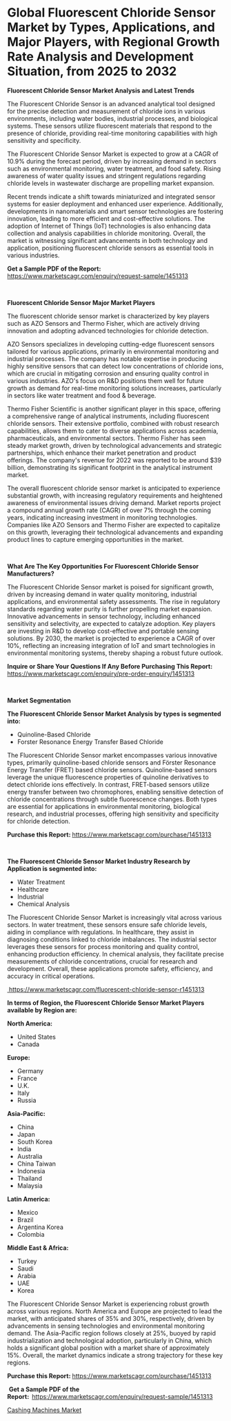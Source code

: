 <p><h1>Global Fluorescent Chloride Sensor Market by Types, Applications, and Major Players, with Regional Growth Rate Analysis and Development Situation, from 2025 to 2032</h1></p><p><strong>Fluorescent Chloride Sensor Market Analysis and Latest Trends</strong></p>
<p><p>The Fluorescent Chloride Sensor is an advanced analytical tool designed for the precise detection and measurement of chloride ions in various environments, including water bodies, industrial processes, and biological systems. These sensors utilize fluorescent materials that respond to the presence of chloride, providing real-time monitoring capabilities with high sensitivity and specificity.</p><p>The Fluorescent Chloride Sensor Market is expected to grow at a CAGR of 10.9% during the forecast period, driven by increasing demand in sectors such as environmental monitoring, water treatment, and food safety. Rising awareness of water quality issues and stringent regulations regarding chloride levels in wastewater discharge are propelling market expansion.</p><p>Recent trends indicate a shift towards miniaturized and integrated sensor systems for easier deployment and enhanced user experience. Additionally, developments in nanomaterials and smart sensor technologies are fostering innovation, leading to more efficient and cost-effective solutions. The adoption of Internet of Things (IoT) technologies is also enhancing data collection and analysis capabilities in chloride monitoring. Overall, the market is witnessing significant advancements in both technology and application, positioning fluorescent chloride sensors as essential tools in various industries.</p></p>
<p><strong>Get a Sample PDF of the Report:&nbsp;</strong> <a href="https://www.marketscagr.com/enquiry/request-sample/1451313?utm_campaign=1905&utm_medium=2&utm_source=Github&utm_content=ia&utm_term=06042025&utm_id=fluorescent-chloride-sensor">https://www.marketscagr.com/enquiry/request-sample/1451313</a></p>
<p>&nbsp;</p>
<p><strong>Fluorescent Chloride Sensor Major Market Players</strong></p>
<p><p>The fluorescent chloride sensor market is characterized by key players such as AZO Sensors and Thermo Fisher, which are actively driving innovation and adopting advanced technologies for chloride detection. </p><p>AZO Sensors specializes in developing cutting-edge fluorescent sensors tailored for various applications, primarily in environmental monitoring and industrial processes. The company has notable expertise in producing highly sensitive sensors that can detect low concentrations of chloride ions, which are crucial in mitigating corrosion and ensuring quality control in various industries. AZO's focus on R&D positions them well for future growth as demand for real-time monitoring solutions increases, particularly in sectors like water treatment and food & beverage.</p><p>Thermo Fisher Scientific is another significant player in this space, offering a comprehensive range of analytical instruments, including fluorescent chloride sensors. Their extensive portfolio, combined with robust research capabilities, allows them to cater to diverse applications across academia, pharmaceuticals, and environmental sectors. Thermo Fisher has seen steady market growth, driven by technological advancements and strategic partnerships, which enhance their market penetration and product offerings. The company's revenue for 2022 was reported to be around $39 billion, demonstrating its significant footprint in the analytical instrument market.</p><p>The overall fluorescent chloride sensor market is anticipated to experience substantial growth, with increasing regulatory requirements and heightened awareness of environmental issues driving demand. Market reports project a compound annual growth rate (CAGR) of over 7% through the coming years, indicating increasing investment in monitoring technologies. Companies like AZO Sensors and Thermo Fisher are expected to capitalize on this growth, leveraging their technological advancements and expanding product lines to capture emerging opportunities in the market.</p></p>
<p>&nbsp;</p>
<p><strong>What Are The Key Opportunities For Fluorescent Chloride Sensor Manufacturers?</strong></p>
<p><p>The Fluorescent Chloride Sensor market is poised for significant growth, driven by increasing demand in water quality monitoring, industrial applications, and environmental safety assessments. The rise in regulatory standards regarding water purity is further propelling market expansion. Innovative advancements in sensor technology, including enhanced sensitivity and selectivity, are expected to catalyze adoption. Key players are investing in R&D to develop cost-effective and portable sensing solutions. By 2030, the market is projected to experience a CAGR of over 10%, reflecting an increasing integration of IoT and smart technologies in environmental monitoring systems, thereby shaping a robust future outlook.</p></p>
<p><strong>Inquire or Share Your Questions If Any Before Purchasing This Report:</strong> <a href="https://www.marketscagr.com/enquiry/pre-order-enquiry/1451313?utm_campaign=1905&utm_medium=2&utm_source=Github&utm_content=ia&utm_term=06042025&utm_id=fluorescent-chloride-sensor">https://www.marketscagr.com/enquiry/pre-order-enquiry/1451313</a></p>
<p>&nbsp;</p>
<p><strong>Market Segmentation</strong></p>
<p><strong>The Fluorescent Chloride Sensor Market Analysis by types is segmented into:</strong></p>
<p><ul><li>Quinoline-Based Chloride</li><li>Forster Resonance Energy Transfer Based Chloride</li></ul></p>
<p><p>The Fluorescent Chloride Sensor market encompasses various innovative types, primarily quinoline-based chloride sensors and Förster Resonance Energy Transfer (FRET) based chloride sensors. Quinoline-based sensors leverage the unique fluorescence properties of quinoline derivatives to detect chloride ions effectively. In contrast, FRET-based sensors utilize energy transfer between two chromophores, enabling sensitive detection of chloride concentrations through subtle fluorescence changes. Both types are essential for applications in environmental monitoring, biological research, and industrial processes, offering high sensitivity and specificity for chloride detection.</p></p>
<p><strong>Purchase this Report:&nbsp;</strong><a href="https://www.marketscagr.com/purchase/1451313?utm_campaign=1905&utm_medium=2&utm_source=Github&utm_content=ia&utm_term=06042025&utm_id=fluorescent-chloride-sensor">https://www.marketscagr.com/purchase/1451313</a></p>
<p>&nbsp;</p>
<p><strong>The Fluorescent Chloride Sensor Market Industry Research by Application is segmented into:</strong></p>
<p><ul><li>Water Treatment</li><li>Healthcare</li><li>Industrial</li><li>Chemical Analysis</li></ul></p>
<p><p>The Fluorescent Chloride Sensor Market is increasingly vital across various sectors. In water treatment, these sensors ensure safe chloride levels, aiding in compliance with regulations. In healthcare, they assist in diagnosing conditions linked to chloride imbalances. The industrial sector leverages these sensors for process monitoring and quality control, enhancing production efficiency. In chemical analysis, they facilitate precise measurements of chloride concentrations, crucial for research and development. Overall, these applications promote safety, efficiency, and accuracy in critical operations.</p></p>
<p><a href="https://www.marketscagr.com/fluorescent-chloride-sensor-r1451313?utm_campaign=1905&utm_medium=2&utm_source=Github&utm_content=ia&utm_term=06042025&utm_id=fluorescent-chloride-sensor">&nbsp;https://www.marketscagr.com/fluorescent-chloride-sensor-r1451313</a></p>
<p><strong>In terms of Region, the Fluorescent Chloride Sensor Market Players available by Region are:</strong></p>
<p>
    <p> <strong> North America: </strong>
        <ul>
            <li>United States</li>
            <li>Canada</li>
        </ul>
        </p> 
    <p> <strong> Europe: </strong>
        <ul>
            <li>Germany</li>
            <li>France</li>
            <li>U.K.</li>
            <li>Italy</li>
            <li>Russia</li>
        </ul>
        </p> 
    <p> <strong> Asia-Pacific: </strong>
        <ul>
            <li>China</li>
            <li>Japan</li>
            <li>South Korea</li>
            <li>India</li>
            <li>Australia</li>
            <li>China Taiwan</li>
            <li>Indonesia</li>
            <li>Thailand</li>
            <li>Malaysia</li>
        </ul>
        </p> 
    <p> <strong> Latin America: </strong>
        <ul>
            <li>Mexico</li>
            <li>Brazil</li>
            <li>Argentina Korea</li>
            <li>Colombia</li>
        </ul>
        </p> 
    <p> <strong> Middle East & Africa: </strong>
        <ul>
            <li>Turkey</li>
            <li>Saudi</li>
            <li>Arabia</li>
            <li>UAE</li>
            <li>Korea</li>
        </ul>
    </p>
    </p>
<p><p>The Fluorescent Chloride Sensor Market is experiencing robust growth across various regions. North America and Europe are projected to lead the market, with anticipated shares of 35% and 30%, respectively, driven by advancements in sensing technologies and environmental monitoring demand. The Asia-Pacific region follows closely at 25%, buoyed by rapid industrialization and technological adoption, particularly in China, which holds a significant global position with a market share of approximately 15%. Overall, the market dynamics indicate a strong trajectory for these key regions.</p></p>
<p><strong>Purchase this Report: </strong><a href="https://www.marketscagr.com/purchase/1451313?utm_campaign=1905&utm_medium=2&utm_source=Github&utm_content=ia&utm_term=06042025&utm_id=fluorescent-chloride-sensor">https://www.marketscagr.com/purchase/1451313</a></p>
<p>&nbsp;<strong>Get a Sample PDF of the Report:&nbsp;&nbsp;</strong><a href="https://www.marketscagr.com/enquiry/request-sample/1451313?utm_campaign=1905&utm_medium=2&utm_source=Github&utm_content=ia&utm_term=06042025&utm_id=fluorescent-chloride-sensor">https://www.marketscagr.com/enquiry/request-sample/1451313</a></p>
<p><strong></strong></p>
<p><p><a href="https://github.com/AshikRahman991/Market-Research-Report-List-2/blob/main/cashing-machines-market.md?utm_campaign=1905&utm_medium=2&utm_source=Github&utm_content=ia&utm_term=06042025&utm_id=fluorescent-chloride-sensor">Cashing Machines Market</a></p></p>